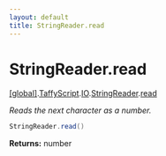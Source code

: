 ```yaml
---
layout: default
title: StringReader.read
---
```


# StringReader.read

[\[global\]]({{site.baseurl}}/docs/).[TaffyScript]({{site.baseurl}}/docs/TaffyScript/).[IO]({{site.baseurl}}/docs/TaffyScript/IO/).[StringReader]({{site.baseurl}}/docs/TaffyScript/IO/StringReader/).[read]({{site.baseurl}}/docs/TaffyScript/IO/StringReader/read/)

_Reads the next character as a number._

```cs
StringReader.read()
```

**Returns:** number

